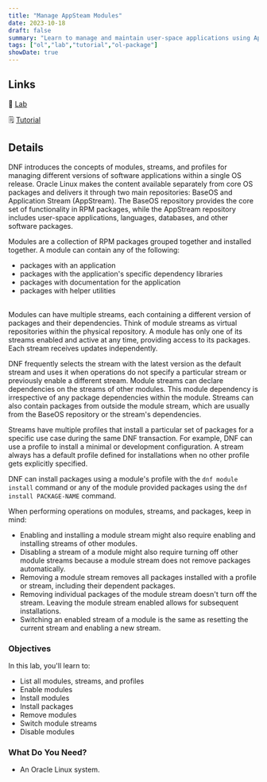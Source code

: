 ```yaml
---
title: "Manage AppSteam Modules"
date: 2023-10-18
draft: false
summary: "Learn to manage and maintain user-space applications using AppStream modules on Oracle Linux."
tags: ["ol","lab","tutorial","ol-package"]
showDate: true
---
```


## Links

:crescent_moon: [Lab](https://luna.oracle.com/lab/19feea85-3457-4e8d-bf4d-7f962ee0505f)

:spiral_notepad: [Tutorial](https://docs.oracle.com/en/learn/ol-dnf-modules)

## Details

DNF introduces the concepts of modules, streams, and profiles for managing different versions of software applications within a single OS release. Oracle Linux makes the content available separately from core OS packages and delivers it through two main repositories: BaseOS and Application Stream (AppStream). The BaseOS repository provides the core set of functionality in RPM packages, while the AppStream repository includes user-space applications, languages, databases, and other software packages.

Modules are a collection of RPM packages grouped together and installed together. A module can contain any of the following:

- packages with an application
- packages with the application's specific dependency libraries
- packages with documentation for the application
- packages with helper utilities<br><br>

Modules can have multiple streams, each containing a different version of packages and their dependencies. Think of module streams as virtual repositories within the physical repository. A module has only one of its streams enabled and active at any time, providing access to its packages. Each stream receives updates independently.

DNF frequently selects the stream with the latest version as the default stream and uses it when operations do not specify a particular stream or previously enable a different stream. Module streams can declare dependencies on the streams of other modules. This module dependency is irrespective of any package dependencies within the module. Streams can also contain packages from outside the module stream, which are usually from the BaseOS repository or the stream's dependencies.

Streams have multiple profiles that install a particular set of packages for a specific use case during the same DNF transaction. For example, DNF can use a profile to install a minimal or development configuration. A stream always has a default profile defined for installations when no other profile gets explicitly specified.

DNF can install packages using a module's profile with the `dnf module install` command or any of the module provided packages using the `dnf install PACKAGE-NAME` command.

When performing operations on modules, streams, and packages, keep in mind:

   - Enabling and installing a module stream might also require enabling and installing streams of other modules.
   - Disabling a stream of a module might also require turning off other module streams because a module stream does not remove packages automatically.
   - Removing a module stream removes all packages installed with a profile or stream, including their dependent packages.
   - Removing individual packages of the module stream doesn't turn off the stream. Leaving the module stream enabled allows for subsequent installations.
   - Switching an enabled stream of a module is the same as resetting the current stream and enabling a new stream.

### Objectives

In this lab, you'll learn to:

  - List all modules, streams, and profiles
  - Enable modules
  - Install modules
  - Install packages
  - Remove modules
  - Switch module streams
  - Disable modules

### What Do You Need?

  - An Oracle Linux system.


